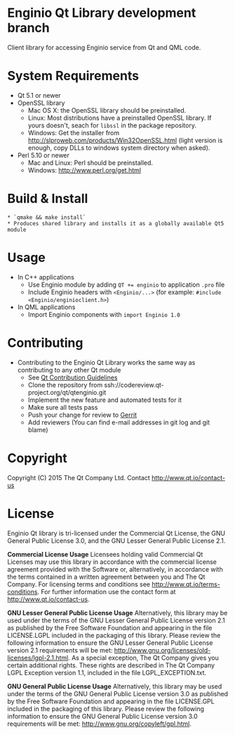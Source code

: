 # Enginio Qt Library development branch
Client library for accessing Enginio service from Qt and QML code.

# System Requirements
* Qt 5.1 or newer
* OpenSSL library
  * Mac OS X: the OpenSSL library should be preinstalled.
  * Linux: Most distributions have a preinstalled OpenSSL library. If yours doesn't, seach for `libssl` in the package repository.
  * Windows: Get the installer from http://slproweb.com/products/Win32OpenSSL.html (light version is enough, copy DLLs to windows system directory when asked).
* Perl 5.10 or newer
  * Mac and Linux: Perl should be preinstalled.
  * Windows: http://www.perl.org/get.html

# Build & Install
    * `qmake && make install`
    * Produces shared library and installs it as a globally available Qt5 module

# Usage
* In C++ applications
    * Use Enginio module by adding `QT += enginio` to application `.pro` file
    * Include Enginio headers with `<Enginio/...>` (for example: `#include <Enginio/enginioclient.h>`)
* In QML applications
    * Import Enginio components with `import Enginio 1.0`

# Contributing
* Contributing to the Enginio Qt Library works the same way as contributing to any other Qt module
    * See [Qt Contribution Guidelines](http://wiki.qt.io/Qt_Contribution_Guidelines)
    * Clone the repository from ssh://codereview.qt-project.org/qt/qtenginio.git
    * Implement the new feature and automated tests for it
    * Make sure all tests pass
    * Push your change for review to [Gerrit](http://wiki.qt.io/Gerrit_Introduction)
    * Add reviewers (You can find e-mail addresses in git log and git blame)

# Copyright
Copyright (C) 2015 The Qt Company Ltd.
Contact http://www.qt.io/contact-us


# License
Enginio Qt library is tri-licensed under the Commercial Qt License, the GNU General Public License 3.0, and the GNU Lesser General Public License 2.1.

**Commercial License Usage**
Licensees holding valid Commercial Qt Licenses may use this library in accordance with the commercial license agreement provided with the Software or, alternatively, in accordance with the terms contained in a written agreement between you and The Qt Company. For licensing terms and conditions see http://www.qt.io/terms-conditions. For further information use the contact form at http://www.qt.io/contact-us.

**GNU Lesser General Public License Usage**
Alternatively, this library may be used under the terms of the GNU Lesser General Public License version 2.1 as published by the Free Software Foundation and appearing in the file LICENSE.LGPL included in the packaging of this library. Please review the following information to ensure the GNU Lesser General Public License version 2.1 requirements will be met: http://www.gnu.org/licenses/old-licenses/lgpl-2.1.html. As a special exception, The Qt Company gives you certain additional rights. These rights are described in The Qt Company LGPL Exception version 1.1, included in the file LGPL_EXCEPTION.txt.

**GNU General Public License Usage**
Alternatively, this library may be used under the terms of the GNU General Public License version 3.0 as published by the Free Software Foundation and appearing in the file LICENSE.GPL included in the packaging of this library. Please review the following information to ensure the GNU General Public License version 3.0 requirements will be met: http://www.gnu.org/copyleft/gpl.html.
